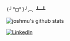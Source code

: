 <pre>
(╯°□°)╯︵ ┻━┻
</pre>

![joshmu's github stats](https://github-readme-stats-joshmu.vercel.app/api?username=joshmu&count_private=true&show_icons=true&hide_rank=true&theme=dracula)

<a href="https://www.linkedin.com/in/joshmu" target="_blank">
  <img src="https://img.shields.io/badge/LinkedIn-%230077B5.svg?&style=flat-square&logo=linkedin&logoColor=white" alt="LinkedIn">
</a>
